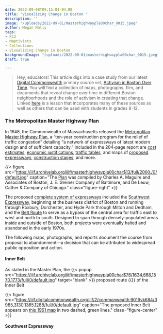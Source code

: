 ```yaml
---
date: 2022-09-08T09:15:01-04:00
title: 'Visualizing Change in Boston '
description: ''
image: "/uploads/2022-09-01/masterhighwaypla00char_0015.jpeg"
author: Megan Nally
tags:
- K12
- Maptivists
- Collections
- Visualizing Change in Boston
backgroundImage: "/uploads/2022-09-01/masterhighwaypla00char_0015.jpeg"
draft: true

---
```

> Hey, educators! This article digs into a case study from our latest [Digital Commonwealth](https://www.digitalcommonwealth.org/) primary source set, [Activism in Boston Over Time](https://www.digitalcommonwealth.org/for_educators/primary_source_sets/activism_in_boston_over_time). You will find a collection of maps, photographs, film, and documents that reveal change over time in different Boston neighborhoods and the role of activism in creating that change. Linked [here](https://docs.google.com/presentation/d/1PUi7o35Y-6EPGe0dOq8wi9jmj5C78Md7qrLn6ZVoIOE/edit#slide=id.p) is a lesson that incorporates many of these sources as well as others that can be used with students in grades 8-12.

### The Metropolitan Master Highway Plan

In 1948, the Commonwealth of Massachusetts released the [Metropolitan Master Highway Plan](https://archive.org/details/masterhighwaypla00char/page/n15/mode/1up), a “ten-year construction program for the relief of traffic congestion” detailing “a network of expressways of latest modern design and of sufficient capacity.” Included in the 204-page report are [cost estimates](https://archive.org/details/masterhighwaypla00char/page/102/mode/1up), [economic justifications](https://archive.org/details/masterhighwaypla00char/page/103/mode/1up), [traffic tables](https://archive.org/details/masterhighwaypla00char/page/114/mode/1up), and maps of [proposed expressways](https://archive.org/details/masterhighwaypla00char/page/124/mode/1up), [construction stages](https://archive.org/details/masterhighwaypla00char/page/106/mode/1up), and more.

{{< figure src="https://iiif.archivelab.org/iiif/masterhighwaypla00char$13/full/2000,/0/default.jpg" caption="The [Plan](https://archive.org/details/masterhighwaypla00char/page/n15/mode/1up) was compiled by Charles A. Maguire and Associates of Boston, J. E. Greiner Company of Baltimore, and De Leuw, Cather & Company of Chicago." class="figure-right" >}}

The proposed [complete system of expressways](https://archive.org/details/masterhighwaypla00char/page/8/mode/1up) included the [Southwest Expressway](https://archive.org/details/masterhighwaypla00char/page/53/mode/1up), beginning at the business district of Boston and running through Roxbury, Dorchester, and Hyde Park through Milton and Dedham, and the [Belt Route](https://archive.org/details/masterhighwaypla00char/page/60/mode/1up) to serve as a bypass of the central area for traffic east to west and north to south. Designed to span through densely-populated areas inside and outside of Boston, both projects were eventually halted and abandoned in the early 1970s.

The following maps, photographs, and reports document the course from proposal to abandonment—a decision that can be attributed to widespread public opposition and action.

#### Inner Belt

As stated in the Master Plan, the {{< popup src="https://iiif.archivelab.org/iiif/masterhighwaypla00char$76/1634,668,1570,1773/full/0/default.jpg"  target="blank" >}} proposed route {{</popup>}}  of the Inner Belt 

{{< figure src="https://iiif.digitalcommonwealth.org/iiif/2/commonwealth:9019vk684/3985,3130,1365,1288/full/0/default.jpg" caption="The proposed Inner Belt appears on [this 1961 map](https://collections.leventhalmap.org/search/commonwealth:cn69pp161) in two dashed, green lines." class="figure-center" >}}

#### Southwest Expressway